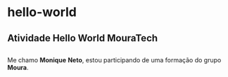 # hello-world
## Atividade Hello World MouraTech <h2>
Me chamo **Monique** **Neto**, estou participando de uma formação do grupo **Moura**.
